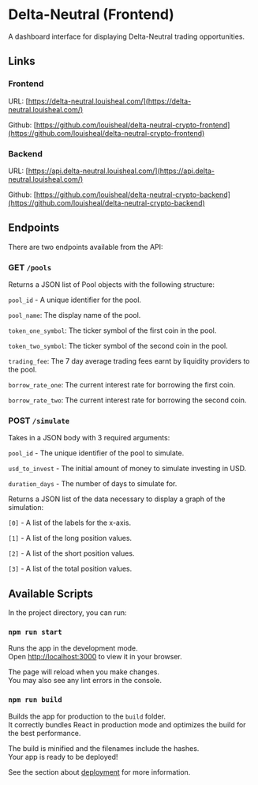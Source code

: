 # Delta-Neutral (Frontend)
A dashboard interface for displaying Delta-Neutral trading opportunities.

## Links

### Frontend
URL: [https://delta-neutral.louisheal.com/](https://delta-neutral.louisheal.com/)

Github: [https://github.com/louisheal/delta-neutral-crypto-frontend](https://github.com/louisheal/delta-neutral-crypto-frontend)

### Backend
URL: [https://api.delta-neutral.louisheal.com/](https://api.delta-neutral.louisheal.com/)

Github: [https://github.com/louisheal/delta-neutral-crypto-backend](https://github.com/louisheal/delta-neutral-crypto-backend)

## Endpoints
There are two endpoints available from the API:

### GET `/pools`
Returns a JSON list of Pool objects with the following structure:

  `pool_id` - A unique identifier for the pool.

  `pool_name`: The display name of the pool.

  `token_one_symbol`: The ticker symbol of the first coin in the pool.

  `token_two_symbol`: The ticker symbol of the second coin in the pool.

  `trading_fee`: The 7 day average trading fees earnt by liquidity providers to the pool.

  `borrow_rate_one`: The current interest rate for borrowing the first coin.

  `borrow_rate_two`: The current interest rate for borrowing the second coin.

### POST `/simulate`
Takes in a JSON body with 3 required arguments:

  `pool_id` - The unique identifier of the pool to simulate.

  `usd_to_invest` - The initial amount of money to simulate investing in USD.

  `duration_days` - The number of days to simulate for.


Returns a JSON list of the data necessary to display a graph of the simulation:

  `[0]` - A list of the labels for the x-axis.

  `[1]` - A list of the long position values.

  `[2]` - A list of the short position values.

  `[3]` - A list of the total position values.


## Available Scripts
In the project directory, you can run:

### `npm run start`

Runs the app in the development mode.\
Open [http://localhost:3000](http://localhost:3000) to view it in your browser.

The page will reload when you make changes.\
You may also see any lint errors in the console.

### `npm run build`

Builds the app for production to the `build` folder.\
It correctly bundles React in production mode and optimizes the build for the best performance.

The build is minified and the filenames include the hashes.\
Your app is ready to be deployed!

See the section about [deployment](https://facebook.github.io/create-react-app/docs/deployment) for more information.